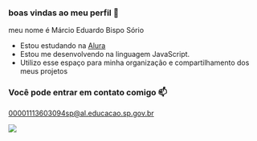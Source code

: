### boas vindas ao meu perfil 🥇

meu nome é Márcio Eduardo Bispo Sório

- Estou estudando na [Alura](https://www.alura.com.br)
- Estou me desenvolvendo na linguagem JavaScript.
- Utilizo esse espaço para minha organização e compartilhamento dos meus projetos

### Você pode entrar em contato comigo 📫

00001113603094sp@al.educacao.sp.gov.br



![](https://media1.tenor.com/m/rNGcuCXUhucAAAAC/cr7.gif)
